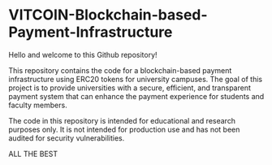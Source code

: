 # VITCOIN-Blockchain-based-Payment-Infrastructure

Hello and welcome to this Github repository!

This repository contains the code for a blockchain-based payment infrastructure using ERC20 tokens for university campuses. The goal of this project is to provide universities with a secure, efficient, and transparent payment system that can enhance the payment experience for students and faculty members.

The code in this repository is intended for educational and research purposes only. It is not intended for production use and has not been audited for security vulnerabilities.

ALL THE BEST
